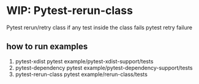 # WIP: Pytest-rerun-class
Pytest rerun/retry class if any test inside the class fails 
pytest retry failure 


## how to run examples 
1. pytest-xdist
	pytest example/pytest-xdist-support/tests
2. pytest-dependency
	pytest example/pytest-dependency-support/tests
3. pytest-rerun-class
	pytest example/rerun-class/tests
